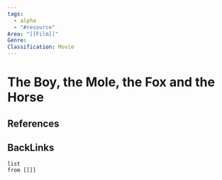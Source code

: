 ```yaml
---
tags:
  - alpha
  - "#resource"
Area: "[[Film]]"
Genre:
Classification: Movie
---
```

# The Boy, the Mole, the Fox and the Horse



## References



## BackLinks

```dataview
list
from [[]]
```

